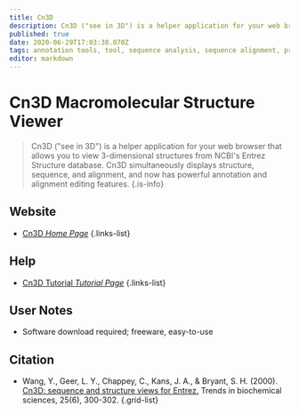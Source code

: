 ```yaml
---
title: Cn3D
description: Cn3D ("see in 3D") is a helper application for your web browser that allows you to view 3-dimensional structures from NCBI's Entrez Structure database.
published: true
date: 2020-06-29T17:03:38.070Z
tags: annotation tools, tool, sequence analysis, sequence alignment, proteins, data visualization, structural alignment, structural analysis, analysis tool
editor: markdown
---
```


# Cn3D Macromolecular Structure Viewer

> Cn3D ("see in 3D") is a helper application for your web browser that allows you to view 3-dimensional structures from NCBI's Entrez Structure database. Cn3D simultaneously displays structure, sequence, and alignment, and now has powerful annotation and alignment editing features.
{.is-info}

 

## Website 

- [Cn3D *Home Page*](https://www.ncbi.nlm.nih.gov/Structure/CN3D/cn3d.shtml)
 {.links-list}

## Help
- [Cn3D Tutorial *Tutorial Page*](https://www.ncbi.nlm.nih.gov/Structure/CN3D/cn3dtut.shtml)
 {.links-list}

## User Notes

- Software download required; freeware, easy-to-use


## Citation 

- Wang, Y., Geer, L. Y., Chappey, C., Kans, J. A., & Bryant, S. H. (2000). [Cn3D: sequence and structure views for Entrez.](https://www.cell.com/trends/biochemical-sciences/fulltext/S0968-0004(00)01561-9) Trends in biochemical sciences, 25(6), 300-302.
{.grid-list}